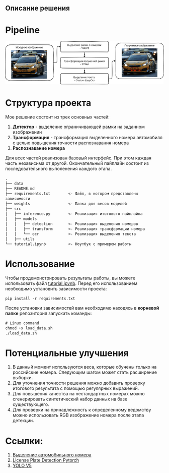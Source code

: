 ## Описание решения


# Pipeline
![Pipeline](./data/pipeline.png)
# Структура проекта

Мое решение состоит из трех основных частей:
1. **Детектор** - выделение ограничивающей рамки на заданном изображении
2. **Трансформация** - трансформация выделенного номера автомобиля с целью повышения точности распознавания номера
3. **Распознавание номера**

Для всех частей реализован базовый интерфейс. При этом каждая часть независима от другой. Окончательный пайплайн состоит из последовательного выполенения каждого этапа.

```
.
├── data
├── README.md
├── requirements.txt        <- Файл, в котором представлены зависимости
├── weights                 <- Папка для весов моделей
├── src
│   ├── inference.py        <- Реализация итогового пайплайна
│   ├── models
│   │   ├── detection       <- Реализация выделения номеров
│   │   ├── transform       <- Реализация трансформации номера
│   │   └── ocr             <- Реализация выделения текста
│   ├── utils
└── tutorial.ipynb          <- Ноутбук с примером работы
```

# Использование

Чтобы продемонстрировать результаты работы, вы можете использовать файл [tutorial.ipynb](./tutorial.ipynb). Перед его использованием необходимо установить зависимости проекта:
```
pip install -r requirements.txt 
```

После установки зависимостей вам необходимо находясь в **корневой папке** репозитория запускать команды:
```
# Linux command
chmod +x load_data.sh
./load_data.sh
```

# Потенциальные улучшения
1. В данный момент используются веса, которые обучены только на российские номера. Следующим шагом может стать расширение выборки.
2. Для уточнения точности решения можно добавить проверку итогового результата с помощью регулярных выражений.
3. Для повышения качества на нестандартных номерах можно сгенерировать синтетический набор данных на базе существующего. 
4. Для проверки на принадлежность к определенному ведомству можно использовать RGB изображение номера после этапа детекции.

# Ссылки: 
1. [Выделение автомобильного номера](https://github.com/In48semenov/Car-numbers)
2. [License Plate Detection Pytorch](https://github.com/xuexingyu24/License_Plate_Detection_Pytorch)
3. [YOLO V5](https://github.com/ultralytics/yolov5)

